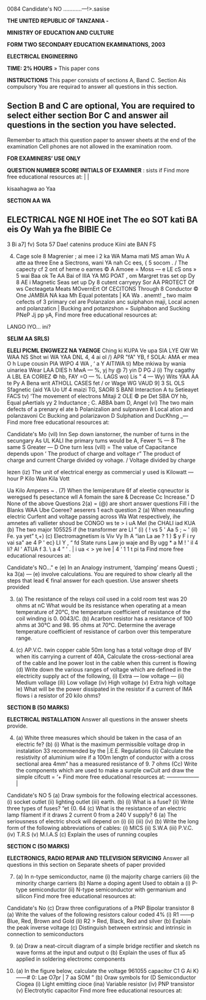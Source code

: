 0084
Candidate's NO ............—!>.sasise

**THE UNITED REPUBLIC OF TANZANIA -**

**MINISTRY OF EDUCATION AND CULTURE**

**FORM TWO SECONDARY EDUCATION EKAMINATIONS, 2003**

**ELECTRICAL ENGINEERING**

**TIME: 2% HOURS**
»
This paper cons

**INSTRUCTIONS**
This paper consists of sections A, Band C. Section Ais compulsory You are requirad to answer all questions in this section.

## Section B and C are optional, You are required to select either section Bor C and answer ail questions in the section you have selected.
Remember to attach this question paper to answer sheets at the end of the examination
Cell phones are not allowed in the examination room.

**FOR EXAMINERS’ USE ONLY**

**QUESTION NUMBER SCORE INITIALS OF EXAMINER**
:
sists if
Find more free educational resources at:
|
|

kisaahagwa ao Yaa

**SECTION AA WA**

**ELECTRICAL NGE NI HOE**
inet The eo SOT kati BA eis Oy Wah ya fhe BIBIE Ce
-
3
Bi a7]
fv)
Sota 57 Dae! catenins produce Kiini ate BAN FS

4. Cage sole
8 Magrenier ;
ai mee i
2 ka WA
Mama mati MS aman Wu A atte aa three Ene a Siectrons, wani
YA nah
Cc ees, {
5 socom . /
The capecty cf 2 ont of heme o eames ©
   A Amoee = Moss —
e LE
cS ons »
5 wai
Baa ok Te AA
Bai of IIIA YA MG POAT , om
Margret tras set op Dy 8 AE i
Magnetic Seas set up Dy 8 cutent carryeyy Sor AA
PROTECT Of ws Cecteageta Meats
MOvernErt Of CECITONS Through 8 Conductor © One JAMBIA NA kaa Mh
Equal potentats |
KA Wa .
anemt! _
two maim cefects of 3 primary cel are
Polanzalon anc suiphahon maji,
Local acnen and polanzaticn |
Bucking and potanzshon =
Suiphabon and Sucking
PNeP Jj pp yA,
Find more free educational resources at:

LANGO IYO... ini?

**SELIM AA SRLS)**

**ELELI PICML ENGWEZZ NA YAENGE**
Ching ki
KUPA Ve upa
SIA LYE QW Wt WAA NS Shot wi WA YAA DNL
4, 4 ai ol
/) APR "fA" YB, f SOLA: AMA er mea O
h Lupe cousin
PIA WIPO
4 WA
, ‘ a
Y AITIWA
ti) Mbe mkiwa by wania uinariea Wear LAA DIES
h MwA —
%, yj hy
@ 7) yin
   D PG J
(i) Thy cagathy A LBL EA CORIEZ ©
hb, FAY =O —
%. LAGS
wo) Lis
" 4 —
Wy) Wits
YAA AA te Py A
Bena writ ATHOLL CASES fet / or
Wage WG VAUD 9] 3 SL OLS
Sfagnetic {aid YA Uo Uf 4 maizi TG, SAORI S
BANI
Interaction A tu Setieayet FACS
tv) ‘The movement of electrons Mitaji 2 OLE © pe Det SBA OY
hb, Equal pAertials yy 2 Inductance
; C. ABBA bam
D, Angel
(vi) The two main defects of a prenary el ate b Polanizalion and sulpnaven
8 Local ation and polanzavoni
Cc Bucking and polarizavon
   D Sulphation and DucKhng _—
Find more free educational resources at:

Candidate's Mo
(vil) Inn Sep down ianstorner, the number of turns in the secungary As UL KALI
Ihe primary tums would be
A, Fewer % —
8 The same
S Greater —
   D One turn less
(vill) = The value of Capacitance depends upon
‘ The product of charge and voltage r”
The product of charge and current
Charge divided oy vohage. /
Voltage divided by charge
>
lezen
(iz) The unit of electrical energy as commercial y used is
Kilowatt — hour P
Kilo Wan
Kila Vott
>
Ua
Kilo Amperes ~ .
(7) When the lemiperature 6f af eleetie cqneuctor is weregsed fs pesectance wll
   A fomain the sare
& Decrease
Cc Increase.”
   D None of the above
Questions 2(a) = (@) are short answer questions Fill i the Blanks WAA Ube Coeree? aeserers 1
each question
2 (a) When measufing electric Curfent and voltage passing across Wa Wat respectively, ihe amnetes afi vallieter shoud be CONGO
ws te > i uA Mel (he CHALI iad KUA
(b) The two major 105525 if (he transformer are
LI ”
(i) { ! vs 5 ' Aa
5 ;
~ '
(il) Fe. ya yet” t,+)
(c) Electromagnetism is
Viv Vy lh A “ian La ae ? 1
) $
y
F i ry vai sa" ae 4 P
' ec}
LI Y , “
fd State runs Law jo waje and By ugg * a
M ! ' il 4 Ii? AI
' ATUA f 3. \ a 4 ”
' .
| i ua < >
ye ive | 4 ‘ 1
1 t pi ta
Find more free educational resources at:

Candidate's NO..."
e
(e) In an Analogy instrument, ‘damping’ means
Questi ;
ka 3(a) — (e) involve calculations. You are required to show clearly all the steps that lead
€ final answer for each question. Use answer sheets provided

3. (a) The resistance of the relays coil used in a cold room test was 20 ohms at nC
What would be its resistance when operating at a mean temperature of 20°C, the temperature coefficient of resistance of the coil winding is 0. 0043/C.
(b) Acarbon resistor has a resistance of 100 ahms at 30°C and 98. 95 ohms at
70°C. Determine the average temperature coefficient of resistance of carbon over this temperature range.

9. (c) AP.V.C. twin copper cable 50m long has a total voltage drop of BV when itis carrying a current of 40A, Calculate the cross-sectional area of the cable and Ine power lost in the cable when this current is flowing
(d) Write down the various ranges of voltage which are defined in the electricity supply act of the following,
(i) Extra — low voltage —
(ii) Medium vollage
(ili) Low vollage
(iv) High voltage
(v) Extra high voltage le) What will be the power dissipated in the resistor if a current of IMA flows i a resistor of 20 kilo ohms?

**SECTION B (50 MARKS)**

**ELECTRICAL INSTALLATION**
Answer all questions in the answer sheets provide.

4. (a) White three measures which should be taken in the casa of an electric fe?
(b) (i) What is the maximum permissible voltage drop in instalation 33
recommended by the |.E.E. Regulations
(ii) Calculate the resistivity of aluminium wire if a 100m lengtn of conductor with a cross sectional area 4mm” has a measured resistance of 9. 7
ohms
(Cc) Write the components which are used to make a sunple cwCuit ard draw the simple cifcutt
= ‘+ Find more free educational resources at: —————— |

Candidate's NO
5 (a) Draw symbois for the following electrical accessones.
(i) socket outlet
(ii) lighting outlet
(iii) earth.
(b) (i) What is a fuse?
(ii) Write three types of fuses?
“et {0. 64
(c) What is the resistance of an electric lamp filament if it draws 2 current 0
from a 240 V supply?
6 (a) The seriousness of electric shock will depend on
(i)
(ii)
(iii)
(iv)
(b) Write the long form of the following abbreviations of cables:
(i) MICS
(ii) S.W.A
(iii) P.V.C.
(iv) T.R.S
(v) M.I.A.S
(c)
Explain the uses of running couples

**SECTION C (50 MARKS)**

**ELECTRONICS, RADIO REPAIR AND TELEVISION SERVICING**
Answer all questions in this section on Separate sheets of paper provided

7. (a) In n-type semiconductor, name
(i) the majority charge carriers
(ii) the minority charge carriers
(b) Name a doping agent Used to obtain a
(i) P-type semiconductor
(ii) N-type semiconductor with germanium and silicon
Find more free educational resources at:

Candidate's No
(c)
Draw three configurations of a PNP Bipolar transistor
8 (a) Write the values of the following resistors calour coded 4%
(i) R1 ——p Blue, Red, Brown and Gold
(li) R2 > Red, Black, Red and silver
(b) Explain the peak inverse voltage
(c) Distinguish between extrinsic and intrinsic in connection to semiconductors

9. (a) Draw a neat-circuit diagram of a simple bridge rectifier and sketch ns wave forms at the input and output o (b) Explain the uses of flux a5 applied in soldering electromc components

10. (a) In the figure below, calculate the voltage 961055 capacitor C1
G Ai K}——#
0: Lae O7pr |
7 aa
SOM
” (b) Oraw symbols for
(D Semiconductor Ciogea
(i) Light emitting cioce
(ina) Variable resistor
(iv) PNP transistor
(v) Electrotytic capacitor
Find more free educational resources at: